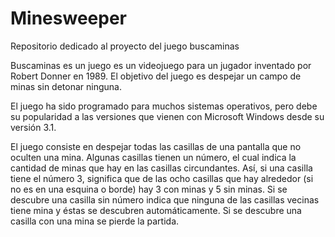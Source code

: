 # Minesweeper
Repositorio dedicado al proyecto del juego buscaminas

Buscaminas es un juego es un videojuego para un jugador inventado por Robert Donner en 1989. El objetivo del juego es despejar un campo de minas sin detonar ninguna.

El juego ha sido programado para muchos sistemas operativos, pero debe su popularidad a las versiones que vienen con Microsoft Windows desde su versión 3.1.

El juego consiste en despejar todas las casillas de una pantalla que no oculten una mina. Algunas casillas tienen un número, el cual indica la cantidad de minas que hay en las casillas circundantes. Así, si una casilla tiene el número 3, significa que de las ocho casillas que hay alrededor (si no es en una esquina o borde) hay 3 con minas y 5 sin minas. Si se descubre una casilla sin número indica que ninguna de las casillas vecinas tiene mina y éstas se descubren automáticamente. Si se descubre una casilla con una mina se pierde la partida.
